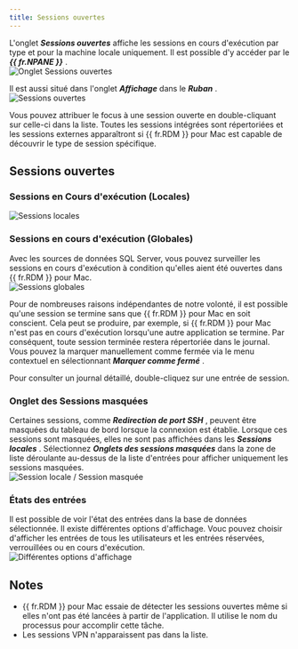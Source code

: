 ```yaml
---
title: Sessions ouvertes
---
```

L&apos;onglet ***Sessions ouvertes*** affiche les sessions en cours d&apos;exécution par type et pour la machine locale uniquement. Il est possible d&apos;y accéder par le ***{{ fr.NPANE }}*** .  
![Onglet Sessions ouvertes](/img/fr/rdm/mac/RDMMac0032.png) 

Il est aussi situé dans l&apos;onglet ***Affichage*** dans le ***Ruban*** .  
![Sessions ouvertes](/img/fr/rdm/mac/RDMMac0031.png) 

Vous pouvez attribuer le focus à une session ouverte en double-cliquant sur celle-ci dans la liste. Toutes les sessions intégrées sont répertoriées et les sessions externes apparaîtront si {{ fr.RDM }} pour Mac est capable de découvrir le type de session spécifique.  

## Sessions ouvertes

### Sessions en Cours d&apos;exécution (Locales) 

![Sessions locales](/img/fr/rdm/mac/RDMMac0033.png) 

### Sessions en cours d&apos;exécution (Globales) 

Avec les sources de données SQL Server, vous pouvez surveiller les sessions en cours d&apos;exécution à condition qu&apos;elles aient été ouvertes dans {{ fr.RDM }} pour Mac.  
![Sessions globales](/img/fr/rdm/mac/RDMMac0034.png) 

Pour de nombreuses raisons indépendantes de notre volonté, il est possible qu&apos;une session se termine sans que {{ fr.RDM }} pour Mac en soit conscient. Cela peut se produire, par exemple, si {{ fr.RDM }} pour Mac n&apos;est pas en cours d&apos;exécution lorsqu&apos;une autre application se termine. Par conséquent, toute session terminée restera répertoriée dans le journal. Vous pouvez la marquer manuellement comme fermée via le menu contextuel en sélectionnant ***Marquer comme fermé*** .  

Pour consulter un journal détaillé, double-cliquez sur une entrée de session. 

### Onglet des Sessions masquées 

Certaines sessions, comme ***Redirection de port SSH*** , peuvent être masquées du tableau de bord lorsque la connexion est établie. Lorsque ces sessions sont masquées, elles ne sont pas affichées dans les ***Sessions locales*** . Sélectionnez ***Onglets des sessions masquées*** dans la zone de liste déroulante au-dessus de la liste d&apos;entrées pour afficher uniquement les sessions masquées.  
![Session locale / Session masquée](/img/fr/rdm/mac/RDMMac0035.png) 

### États des entrées 

Il est possible de voir l&apos;état des entrées dans la base de données sélectionnée. Il existe différentes options d&apos;affichage. Vouc pouvez choisir d&apos;afficher les entrées de tous les utilisateurs et les entrées réservées, verrouillées ou en cours d&apos;exécution.  
![Différentes options d'affichage](/img/fr/rdm/mac/RDMMac0036.png) 

## Notes 

* {{ fr.RDM }} pour Mac essaie de détecter les sessions ouvertes même si elles n&apos;ont pas été lancées à partir de l&apos;application. Il utilise le nom du processus pour accomplir cette tâche. 
* Les sessions VPN n&apos;apparaissent pas dans la liste. 

